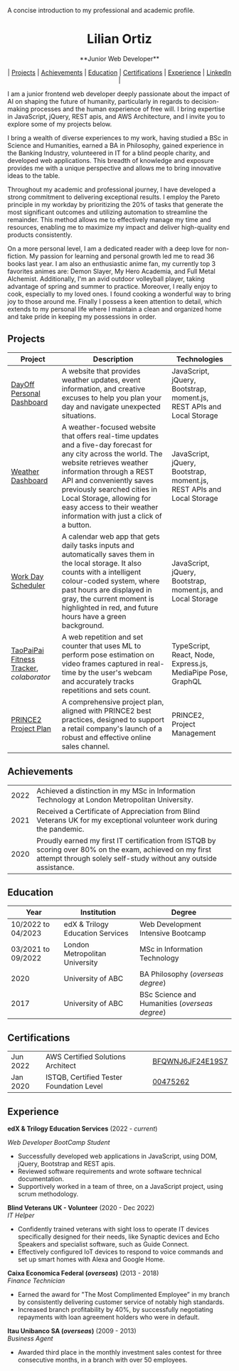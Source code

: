 A concise introduction to my professional and academic profile.

<div align="center">
  <h1>Lilian Ortiz</h1>
  **Junior Web Developer**<br>
    
| [Projects](https://github.com/ortizlilian/Resume#projects) | [Achievements](https://github.com/ortizlilian/Resume#achievements) | [Education](https://github.com/ortizlilian/Resume#education) | [Certifications](https://github.com/ortizlilian/Resume#certifications) | [Experience](https://github.com/ortizlilian/Resume#experience) | [LinkedIn](https://www.linkedin.com/in/ortizlilian/) |
  <br>
</div>


I am a junior frontend web developer deeply passionate about the impact of AI on shaping the future of humanity, particularly in regards to decision-making processes and the human experience of free will. I bring expertise in JavaScript, jQuery, REST apis, and AWS Architecture, and I invite you to explore some of my projects below.

I bring a wealth of diverse experiences to my work, having studied a BSc in Science and Humanities, earned a BA in Philosophy, gained experience in the Banking Industry, volunteered in IT for a blind people charity, and developed web applications. This breadth of knowledge and exposure provides me with a unique perspective and allows me to bring innovative ideas to the table.

Throughout my academic and professional journey, I have developed a strong commitment to delivering exceptional results. I employ the Pareto principle in my workday by prioritizing the 20% of tasks that generate the most significant outcomes and utilizing automation to streamline the remainder. This method allows me to effectively manage my time and resources, enabling me to maximize my impact and deliver high-quality end products consistently.

On a more personal level, I am a dedicated reader with a deep love for non-fiction. My passion for learning and personal growth led me to read 36 books last year. I am also an enthusiastic anime fan, my currently top 3 favorites animes are: Demon Slayer, My Hero Academia, and Full Metal Alchemist. Additionally, I'm an avid outdoor volleyball player, taking advantage of spring and summer to practice. Moreover, I really enjoy to cook, especially to my loved ones. I found cooking a wonderful way to bring joy to those around me. Finally I possess a keen attention to detail, which extends to my personal life where I maintain a clean and organized home and take pride in keeping my possessions in order.

## Projects

|Project        |Description                                           |Technologies              |
|----------|------------------------------------------------------|----------------------------------------|
|[DayOff Personal Dashboard](https://github.com/ortizlilian/project1-bootcamp)| A website that provides weather updates, event information, and creative excuses to help you plan your day and navigate unexpected situations. | JavaScript, jQuery, Bootstrap, moment.js, REST APIs and Local Storage |
|[Weather Dashboard](https://github.com/ortizlilian/weather-dashboard)| A weather-focused website that offers real-time updates and a five-day forecast for any city across the world. The website retrieves weather information through a REST API and conveniently saves previously searched cities in Local Storage, allowing for easy access to their weather information with just a click of a button. | JavaScript, jQuery, Bootstrap, moment.js, REST APIs and Local Storage |
|[Work Day Scheduler](https://github.com/ortizlilian/work-day-scheduler)| A calendar web app that gets daily tasks inputs and automatically saves them in the local storage. It also counts with a intelligent colour-coded system, where past hours are displayed in gray, the current moment is highlighted in red, and future hours have a green background. | JavaScript, jQuery, Bootstrap, moment.js, and Local Storage |
|[TaoPaiPai Fitness Tracker](https://github.com/ortizlilian/taopaipai), *colaborator* | A web repetition and set counter that uses ML to perform pose estimation on video frames captured in real-time by the user's webcam and accurately tracks repetitions and sets count. | TypeScript, React, Node, Express.js, MediaPipe Pose, GraphQL |
|[PRINCE2 Project Plan](https://github.com/ortizlilian/prince2pp) | A comprehensive project plan, aligned with PRINCE2 best practices, designed to support a retail company's launch of a robust and effective online sales channel. | PRINCE2, Project Management |

## Achievements

|      |  |
|:----:| --------------------------------------------------------------------------------------------- |
| 2022 | Achieved a distinction in my MSc in Information Technology at London Metropolitan University. |
| 2021 | Received a Certificate of Appreciation from Blind Veterans UK for my exceptional volunteer work during the pandemic. |
| 2020 | Proudly earned my first IT certification from ISTQB by scoring over 80% on the exam, achieved on my first attempt through solely self-study without any outside assistance. |


## Education

| Year | Institution | Degree |
| ---- | --------- | --------- |
| 10/2022 to 04/2023 | edX & Trilogy Education Services | Web Development Intensive Bootcamp |
| 03/2021 to 09/2022 | London Metropolitan University | MSc in Information Technology |
| 2020 | University of ABC | BA Philosophy (*overseas degree*) |
| 2017 |University of ABC | BSc Science and Humanities (*overseas degree*) |

## Certifications

|        |         |         |
| ------ | ------- | ------- |
| Jun 2022 | AWS Certified Solutions Architect | [BFQWNJ6JF24E19S7](https://drive.google.com/file/d/1IGfbhBMkm8GLsDIBu2SgO7I3X9E56JEf/view) |
| Jan 2020 | ISTQB, Certified Tester Foundation Level | [00475262](https://drive.google.com/file/d/1jhB1m83Bsg8SE3tkZWLryL-fpNP0WJmw/view) |

## Experience

**edX & Trilogy Education Services** (2022 - *current*)

*Web Developer BootCamp Student*
-	Successfully developed web applications in JavaScript, using DOM, jQuery, Bootstrap and REST apis.
-	Reviewed software requirements and wrote software technical documentation.
-	Supportively worked in a team of three, on a JavaScript project, using scrum methodology.

**Blind Veterans UK - Volunteer** (2020 - Dec 2022)   
*IT Helper*  
-	Confidently trained veterans with sight loss to operate IT devices specifically designed for their needs, like Synaptic devices and Echo Speakers and specialist software, such as Guide Connect.
-	Effectively configured IoT devices to respond to voice commands and set up smart homes with Alexa and Google Home.


**Caixa Economica Federal (*overseas*)** (2013 - 2018)  
*Finance Technician*  
-	Earned the award for "The Most Complimented Employee” in my branch by consistently delivering customer service of notably high standards.
-	Increased branch profitability by 40%, by successfully negotiating repayments with loan agreement holders who were in default.

**Itau Unibanco SA (*overseas*)** (2009 - 2013)  
*Business Agent*  
-	Awarded third place in the monthly investment sales contest for three consecutive months, in a branch with over 50 employees.